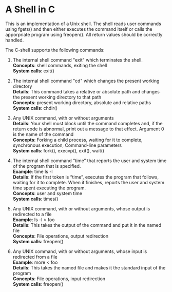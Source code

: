 # A Shell in C

This is an implementation of a Unix shell. The shell reads user commands using fgets() and then either executes the command itself or calls the apporpriate program using freopen(). All return values should be correctly handled. 

The C-shell supports the following commands:

1. The internal shell command "exit" which terminates the shell.  
   **Concepts**: shell commands, exiting the shell  
   **System calls**: exit()  
 
2. The internal shell command "cd" which changes the present working directory  
   **Details**: This command takes a relative or absolute path and changes the present working directory to that path  
   **Concepts**: present working directory, absolute and relative paths  
   **System calls**: chdir()  
 
3. Any UNIX command, with or without arguments  
   **Details**: Your shell must block until the command completes and, if the return code is abnormal, print out a message to that effect. Argument 0 is the name of the command  
   **Concepts**: Forking a child process, waiting for it to complete, synchronous execution, Command-line parameters  
   **System calls**: fork(), execvp(), exit(), wait()  
 
4. The internal shell command “time” that reports the user and system time of the program that is specified.  
   **Example**:  time ls -l  
   **Details**: If the first token is “time”, executes the program that follows, waiting for it to complete. When it finishes, reports the user and system time spent executing the program.  
   **Concepts**: user and system time  
   **System calls**: times()  
 
5. Any UNIX command, with or without arguments, whose output is redirected to a file  
   **Example**: ls -l > foo  
   **Details**: This takes the output of the command and put it in the named file  
   **Concepts**: File operations, output redirection  
   **System calls**: freopen()  
 
6. Any UNIX command, with or without arguments, whose input is redirected from a file  
   **Example**:  more < foo  
   **Details**: This takes the named file and makes it the standard input of the program  
   **Concepts**: File operations, input redirection  
   **System calls**: freopen()  
 
